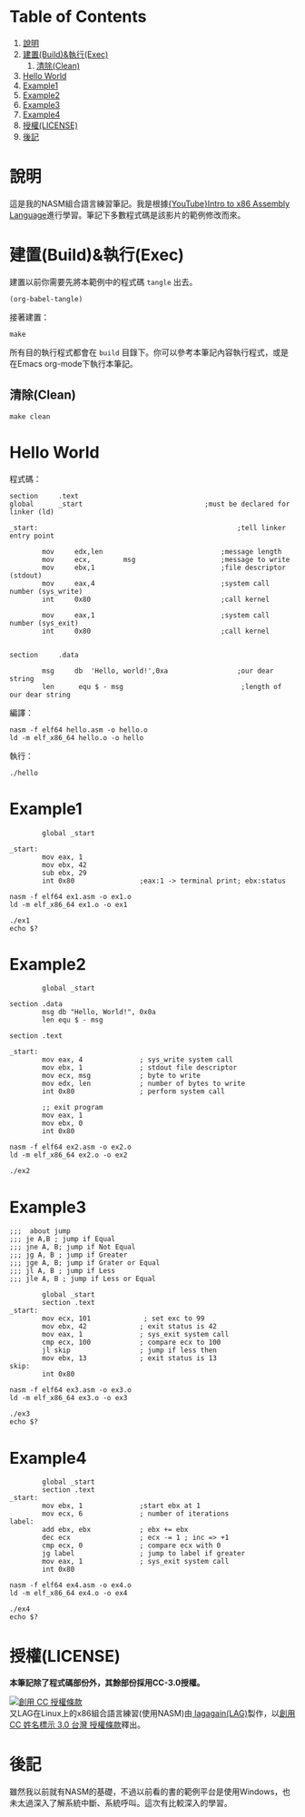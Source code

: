 
# Table of Contents

1.  [說明](#org8bef28f)
2.  [建置(Build)&執行(Exec)](#orgfe92289)
    1.  [清除(Clean)](#org5fe6af9)
3.  [Hello World](#org1798db4)
4.  [Example1](#org6c0c329)
5.  [Example2](#orga9e27cf)
6.  [Example3](#orge939b0c)
7.  [Example4](#org20bde84)
8.  [授權(LICENSE)](#org0935c24)
9.  [後記](#org87ce869)



<a id="org8bef28f"></a>

# 說明

這是我的NASM組合語言練習筆記。我是根據[{YouTube}Intro to x86 Assembly Language](https://www.youtube.com/watch?v=wLXIWKUWpSs&list=PLmxT2pVYo5LB5EzTPZGfFN0c2GDiSXgQe)進行學習。筆記下多數程式碼是該影片的範例修改而來。


<a id="orgfe92289"></a>

# 建置(Build)&執行(Exec)

建置以前你需要先將本範例中的程式碼 `tangle` 出去。

    (org-babel-tangle)

接著建置：

    make

所有目的執行程式都會在 `build` 目錄下。你可以參考本筆記內容執行程式，或是在Emacs org-mode下執行本筆記。


<a id="org5fe6af9"></a>

## 清除(Clean)

    make clean


<a id="org1798db4"></a>

# Hello World

程式碼：

    section     .text
    global      _start                              ;must be declared for linker (ld)
    
    _start:                                                 ;tell linker entry point
    
            mov     edx,len                             ;message length
            mov     ecx,        msg                     ;message to write
            mov     ebx,1                               ;file descriptor (stdout)
            mov     eax,4                               ;system call number (sys_write)
            int     0x80                                ;call kernel
    
            mov     eax,1                               ;system call number (sys_exit)
            int     0x80                                ;call kernel
    
    
    section     .data
    
            msg     db  'Hello, world!',0xa                 ;our dear string
            len      equ $ - msg                             ;length of our dear string

編譯：

    nasm -f elf64 hello.asm -o hello.o
    ld -m elf_x86_64 hello.o -o hello

執行：

    ./hello


<a id="org6c0c329"></a>

# Example1

            global _start
    
    _start:
            mov eax, 1
            mov ebx, 42
            sub ebx, 29
            int 0x80                ;eax:1 -> terminal print; ebx:status

    nasm -f elf64 ex1.asm -o ex1.o
    ld -m elf_x86_64 ex1.o -o ex1

    ./ex1
    echo $?


<a id="orga9e27cf"></a>

# Example2

            global _start
    
    section .data
            msg db "Hello, World!", 0x0a
            len equ $ - msg
    
    section .text
    
    _start:
            mov eax, 4              ; sys_write system call
            mov ebx, 1              ; stdout file descriptor
            mov ecx, msg            ; byte to write
            mov edx, len            ; number of bytes to write
            int 0x80                ; perform system call
    
            ;; exit program
            mov eax, 1
            mov ebx, 0
            int 0x80

    nasm -f elf64 ex2.asm -o ex2.o
    ld -m elf_x86_64 ex2.o -o ex2

    ./ex2


<a id="orge939b0c"></a>

# Example3

    ;;;  about jump
    ;;; je A,B ; jump if Equal
    ;;; jne A, B; jump if Not Equal
    ;;; jg A, B ; jump if Greater
    ;;; jge A, B; jump if Grater or Equal
    ;;; jl A, B ; jump if Less
    ;;; jle A, B ; jump if Less or Equal
    
            global _start
            section .text
    _start:
            mov ecx, 101             ; set exc to 99
            mov ebx, 42             ; exit status is 42
            mov eax, 1              ; sys_exit system call
            cmp ecx, 100            ; compare ecx to 100
            jl skip                 ; jump if less then
            mov ebx, 13             ; exit status is 13
    skip:
            int 0x80

    nasm -f elf64 ex3.asm -o ex3.o
    ld -m elf_x86_64 ex3.o -o ex3

    ./ex3
    echo $?


<a id="org20bde84"></a>

# Example4

            global _start
            section .text
    _start:
            mov ebx, 1              ;start ebx at 1
            mov ecx, 6              ; number of iterations
    label:
            add ebx, ebx            ; ebx += ebx
            dec ecx                 ; ecx -= 1 ; inc => +1
            cmp ecx, 0              ; compare ecx with 0
            jg label                ; jump to label if greater
            mov eax, 1              ; sys_exit system call
            int 0x80

    nasm -f elf64 ex4.asm -o ex4.o
    ld -m elf_x86_64 ex4.o -o ex4

    ./ex4
    echo $?


<a id="org0935c24"></a>

# 授權(LICENSE)

**本筆記除了程式碼部份外，其餘部份採用CC-3.0授權。**

<a rel="license" href="http://creativecommons.org/licenses/by/3.0/tw/"><img alt="創用 CC 授權條款" style="border-width:0" src="https://i.creativecommons.org/l/by/3.0/tw/88x31.png" /></a><br /><span xmlns:dct="http://purl.org/dc/terms/" href="http://purl.org/dc/dcmitype/Text" property="dct:title" rel="dct:type">又LAG在Linux上的x86組合語言練習(使用NASM)</span>由<a xmlns:cc="http://creativecommons.org/ns#" href="https://www.lagagain.com" property="cc:attributionName" rel="cc:attributionURL"> lagagain(LAG)</a>製作，以<a rel="license" href="http://creativecommons.org/licenses/by/3.0/tw/">創用CC 姓名標示 3.0 台灣 授權條款</a>釋出。


<a id="org87ce869"></a>

# 後記

雖然我以前就有NASM的基礎，不過以前看的書的範例平台是使用Windows，也未太過深入了解系統中斷、系統呼叫。這次有比較深入的學習。

